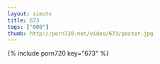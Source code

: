 ```yaml
--- 
layout: sieutv
title: 673
tags: ["000"]
thumb: http://porn720.net/video/673/poster.jpg
---
```

{% include porn720 key="673" %} 
